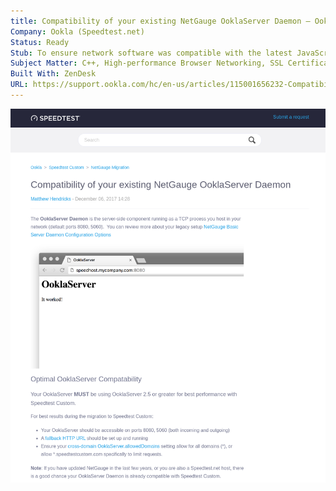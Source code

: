 ```yaml
---
title: Compatibility of your existing NetGauge OoklaServer Daemon – Ookla Speedtest Custom
Company: Ookla (Speedtest.net)
Status: Ready
Stub: To ensure network software was compatible with the latest JavaScript client technology, it was important that Ookla's database of licensed vendors update the server-side component hosted in their network. Since it was not always possible to remotely verify each instance due to vendor side networking security limitations, we provided a tutorial to help manually check the version on the server.
Subject Matter: C++, High-performance Browser Networking, SSL Certificates
Built With: ZenDesk
URL: https://support.ookla.com/hc/en-us/articles/115001656232-Compatibility-of-your-existing-NetGauge-OoklaServer-Daemon
---
```

![alt text](./img/compat.png)

